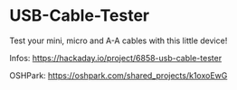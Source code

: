 # USB-Cable-Tester
Test your mini, micro and A-A cables with this little device! 

Infos: https://hackaday.io/project/6858-usb-cable-tester

OSHPark: https://oshpark.com/shared_projects/k1oxoEwG
